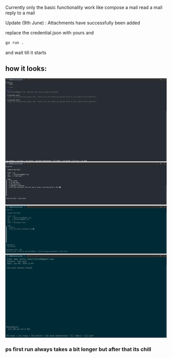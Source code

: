 Currently only the basic functionality work
like compose a mail
read a mail
reply to a mail

Update (9th June) : Attachments have successfully been added

replace the credential.json with yours and

```bash
go run .
```

and wait till it starts

## how it looks:

![inbox](./images/inbox.png)
![compose](./images/compose.png)
![attachment sent](./images/attach_send.png)
![attachment recieved](./images/attach_rec.png)

### ps first run always takes a bit longer but after that its chill
